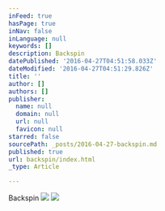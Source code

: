 ```yaml
---
inFeed: true
hasPage: true
inNav: false
inLanguage: null
keywords: []
description: Backspin
datePublished: '2016-04-27T04:51:58.033Z'
dateModified: '2016-04-27T04:51:29.826Z'
title: ''
author: []
authors: []
publisher:
  name: null
  domain: null
  url: null
  favicon: null
starred: false
sourcePath: _posts/2016-04-27-backspin.md
published: true
url: backspin/index.html
_type: Article

---
```

Backspin
![](https://the-grid-user-content.s3-us-west-2.amazonaws.com/6fe7f044-188c-44c2-a1c2-cefea4d53337.png)
![](https://the-grid-user-content.s3-us-west-2.amazonaws.com/ceaa3e24-aee6-4da4-b37d-0c6706d6aa62.jpg)